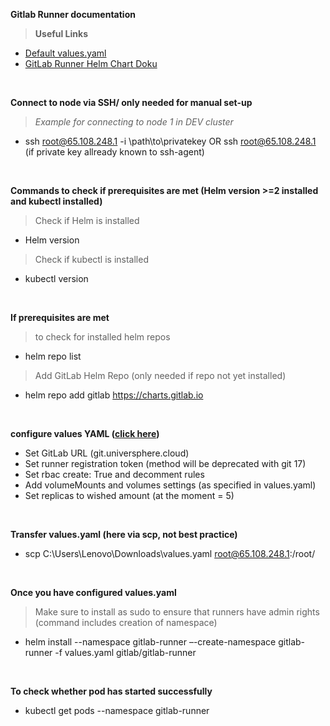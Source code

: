 **Gitlab Runner documentation** 
>**Useful Links**
- [Default values.yaml](https://gitlab.com/gitlab-org/charts/gitlab-runner/blob/main/values.yaml)
- [GitLab Runner Helm Chart Doku](https://docs.gitlab.com/runner/install/kubernetes.html#configuring-gitlab-runner-using-the-helm-chart)
<br>

**Connect to node via SSH/ only needed for manual set-up**
>*Example for connecting to node 1 in DEV cluster* <br>
- ssh root@65.108.248.1 -i \path\to\privatekey OR ssh root@65.108.248.1 (if private key allready known to ssh-agent)
<br>

**Commands to check if prerequisites are met (Helm version >=2 installed and kubectl installed)**
>Check if Helm is installed
- Helm version
>Check if kubectl is installed
- kubectl version
<br>

**If prerequisites are met** <br>
>to check for installed helm repos
- helm repo list
>Add GitLab Helm Repo (only needed if repo not yet installed)
- helm repo add gitlab https://charts.gitlab.io
<br>

**configure values YAML ([click here](https://gitlab.com/gitlab-org/charts/gitlab-runner/blob/main/values.yaml))**
- Set GitLab URL (git.universphere.cloud)
- Set runner registration token (method will be deprecated with git 17)
- Set rbac create: True and decomment rules
- Add volumeMounts and volumes settings (as specified in values.yaml)
- Set replicas to wished amount (at the moment = 5)
<br>

**Transfer values.yaml (here via scp, not best practice)**
- scp C:\Users\Lenovo\Downloads\values.yaml root@65.108.248.1:/root/
<br>

**Once you have configured values.yaml**
>Make sure to install as sudo to ensure that runners have admin rights (command includes creation of namespace)
- helm install --namespace gitlab-runner –-create-namespace gitlab-runner -f values.yaml gitlab/gitlab-runner
<br>

**To check whether pod has started successfully**
- kubectl get pods --namespace gitlab-runner


